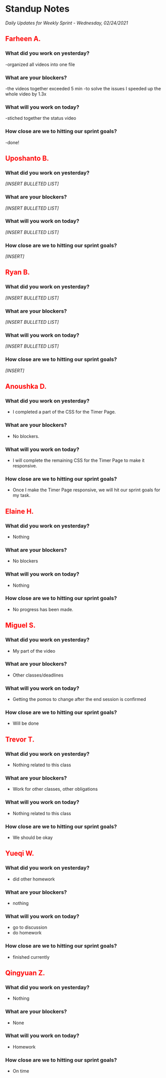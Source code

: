 # Standup Notes
*Daily Updates for Weekly Sprint - Wednesday, 02/24/2021*

## <span style="color: red;">Farheen A.</span> 

### What did you work on yesterday?
-organized all videos into one file

### What are your blockers?
-the videos together exceeded 5 min
-to solve the issues I speeded up the whole video by 1.3x

### What will you work on today?
-stiched together the status video

### How close are we to hitting our sprint goals?
-done!

## <span style="color: red;">Uposhanto B.</span> 

### What did you work on yesterday?
*[INSERT BULLETED LIST]*

### What are your blockers?
*[INSERT BULLETED LIST]*

### What will you work on today?
*[INSERT BULLETED LIST]*

### How close are we to hitting our sprint goals?
*[INSERT]*

## <span style="color: red;">Ryan B.</span>

### What did you work on yesterday?
*[INSERT BULLETED LIST]*

### What are your blockers?
*[INSERT BULLETED LIST]*

### What will you work on today?
*[INSERT BULLETED LIST]*

### How close are we to hitting our sprint goals?
*[INSERT]*

## <span style="color: red;">Anoushka D.</span>

### What did you work on yesterday?
- I completed a part of the CSS for the Timer Page.

### What are your blockers?
- No blockers.

### What will you work on today?
- I will complete the remaining CSS for the Timer Page to make it responsive.

### How close are we to hitting our sprint goals?
- Once I make the Timer Page responsive, we will hit our sprint goals for my task.

## <span style="color: red;">Elaine H.</span>

### What did you work on yesterday?
- Nothing

### What are your blockers?
- No blockers

### What will you work on today?
- Nothing

### How close are we to hitting our sprint goals?
- No progress has been made. 

## <span style="color: red;">Miguel S.</span>

### What did you work on yesterday?
- My part of the video

### What are your blockers?
- Other classes/deadlines

### What will you work on today?
- Getting the pomos to change after the end session is confirmed

### How close are we to hitting our sprint goals?
- Will be done

## <span style="color: red;">Trevor T.</span>

### What did you work on yesterday?
- Nothing related to this class

### What are your blockers?
- Work for other classes, other obligations

### What will you work on today?
- Nothing related to this class

### How close are we to hitting our sprint goals?
- We should be okay

## <span style="color: red;">Yueqi W.</span>

### What did you work on yesterday?
- did other homework

### What are your blockers?
- nothing

### What will you work on today?
- go to discussion
- do homework

### How close are we to hitting our sprint goals?
- finished currently

## <span style="color: red;">Qingyuan Z.</span>

### What did you work on yesterday?
- Nothing

### What are your blockers?
- None

### What will you work on today?
- Homework

### How close are we to hitting our sprint goals?
- On time
